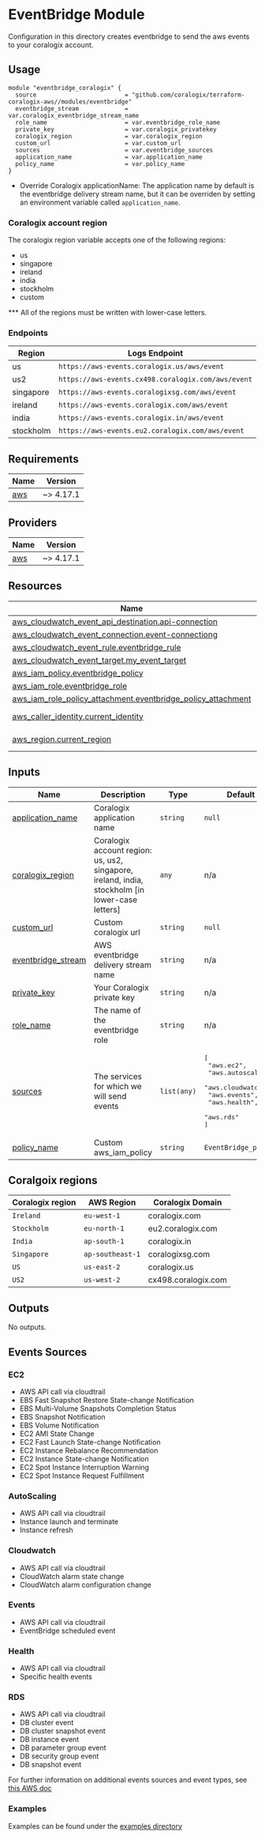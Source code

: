 # EventBridge Module
Configuration in this directory creates eventbridge to send the aws events to your coralogix account.

## Usage
```
module "eventbridge_coralogix" {
  source                         = "github.com/coralogix/terraform-coralogix-aws//modules/eventbridge"
  eventbridge_stream             = var.coralogix_eventbridge_stream_name
  role_name                      = var.eventbridge_role_name
  private_key                    = var.coralogix_privatekey
  coralogix_region               = var.coralogix_region
  custom_url                     = var.custom_url
  sources                        = var.eventbridge_sources
  application_name               = var.application_name
  policy_name                    = var.policy_name
}
```

* Override Coralogix applicationName:
The application name by default is the eventbridge delivery stream name, but it can be overriden by setting an environment variable called `application_name`.

### Coralogix account region
The coralogix region variable accepts one of the following regions:
* us
* singapore
* ireland
* india
* stockholm
* custom

*** All of the regions must be written with lower-case letters. 

### Endpoints

| Region    | Logs Endpoint
|-----------|-----------------------------------------------------------------|
| us        | `https://aws-events.coralogix.us/aws/event`                |
| us2       | `https://aws-events.cx498.coralogix.com/aws/event`         |
| singapore | `https://aws-events.coralogixsg.com/aws/event`             |
| ireland   | `https://aws-events.coralogix.com/aws/event`               |
| india     | `https://aws-events.coralogix.in/aws/event`            |
| stockholm | `https://aws-events.eu2.coralogix.com/aws/event` |


## Requirements

| Name | Version |
|------|---------|
| <a name="requirement_aws"></a> [aws](#requirement\_aws) | ~> 4.17.1 |

## Providers

| Name | Version |
|------|---------|
| <a name="provider_aws"></a> [aws](#provider\_aws) | ~> 4.17.1 |

## Resources

| Name | Type |
|------|------|
| [aws_cloudwatch_event_api_destination.api-connection](https://registry.terraform.io/providers/hashicorp/aws/latest/docs/resources/cloudwatch_event_api_destination) | resource |
| [aws_cloudwatch_event_connection.event-connectiong](https://registry.terraform.io/providers/hashicorp/aws/latest/docs/resources/cloudwatch_event_connection) | resource |
| [aws_cloudwatch_event_rule.eventbridge_rule](https://registry.terraform.io/providers/hashicorp/aws/latest/docs/resources/cloudwatch_event_rule) | resource |
| [aws_cloudwatch_event_target.my_event_target](https://registry.terraform.io/providers/hashicorp/aws/latest/docs/resources/cloudwatch_event_target) | resource |
| [aws_iam_policy.eventbridge_policy](https://registry.terraform.io/providers/hashicorp/aws/latest/docs/resources/iam_policy) | resource |
| [aws_iam_role.eventbridge_role](https://registry.terraform.io/providers/hashicorp/aws/latest/docs/resources/iam_role) | resource |
| [aws_iam_role_policy_attachment.eventbridge_policy_attachment](https://registry.terraform.io/providers/hashicorp/aws/latest/docs/resources/iam_role_policy_attachment) | resource |
| [aws_caller_identity.current_identity](https://registry.terraform.io/providers/hashicorp/aws/latest/docs/data-sources/caller_identity) | data source |
| [aws_region.current_region](https://registry.terraform.io/providers/hashicorp/aws/latest/docs/data-sources/region) | data source |

## Inputs

| Name | Description | Type | Default | Required |
|------|-------------|------|---------|:--------:|
| <a name="input_application_name"></a> [application\_name](#input\_application\_name) | Coralogix application name | `string` | `null` | no |
| <a name="input_coralogix_region"></a> [coralogix\_region](#input\_coralogix\_region) | Coralogix account region: us, us2, singapore, ireland, india, stockholm [in lower-case letters] | `any` | n/a | yes |
| <a name="input_custom_url"></a> [custom_url](#input\_custom\_url) | Custom coralogix url | `string` | `null` | no |
| <a name="input_eventbridge_stream"></a> [eventbridge\_stream](#input\_eventbridge\_stream) | AWS eventbridge delivery stream name | `string` | n/a | yes |
| <a name="input_private_key"></a> [private\_key](#input\_private\_key) | Your Coralogix private key | `string` | n/a | yes |
| <a name="input_role_name"></a> [role\_name](#input\_role\_name) | The name of the eventbridge role | `string` | n/a | yes |
| <a name="input_sources"></a> [sources](#input\_sources) | The services for which we will send events | `list(any)` | <pre>[<br>  "aws.ec2",<br>  "aws.autoscaling",<br>  "aws.cloudwatch",<br>  "aws.events",<br>  "aws.health",<br>  "aws.rds"<br>]</pre> | no |
| <a name="input_policy_name"></a> [policy_name](#input\_custom\_url) | Custom aws_iam_policy | `string` | `EventBridge_policy` | no |

## Coralgoix regions
| Coralogix region | AWS Region | Coralogix Domain |
|------|------------|------------|
| `Ireland` |  `eu-west-1` | coralogix.com |
| `Stockholm` | `eu-north-1` | eu2.coralogix.com |
| `India` | `ap-south-1`  | coralogix.in |
| `Singapore` | `ap-southeast-1` | coralogixsg.com |
| `US` | `us-east-2` | coralogix.us |
| `US2` | `us-west-2` | cx498.coralogix.com |

## Outputs

No outputs.


## Events Sources
### EC2
* AWS API call via cloudtrail
* EBS Fast Snapshot Restore State-change Notification
* EBS Multi-Volume Snapshots Completion Status
* EBS Snapshot Notification
* EBS Volume Notification
* EC2 AMI State Change
* EC2 Fast Launch State-change Notification
* EC2 Instance Rebalance Recommendation
* EC2 Instance State-change Notification
* EC2 Spot Instance Interruption Warning
* EC2 Spot Instance Request Fulfillment
### AutoScaling
* AWS API call via cloudtrail
* Instance launch and terminate
* Instance refresh
### Cloudwatch
* AWS API call via cloudtrail
* CloudWatch alarm state change
* CloudWatch alarm configuration change
### Events
* AWS API call via cloudtrail
* EventBridge scheduled event
### Health 
* AWS API call via cloudtrail
* Specific health events
### RDS
* AWS API call via cloudtrail
* DB cluster event
* DB cluster snapshot event
* DB instance event
* DB parameter group event
* DB security group event
* DB snapshot event

For further information on additional events sources and event types, see [this AWS doc](https://docs.aws.amazon.com/eventbridge/latest/userguide/eb-service-event.html)

### Examples
Examples can be found under the [examples directory](https://github.com/coralogix/terraform-coralogix-aws/blob/master/examples/eventbridge)
